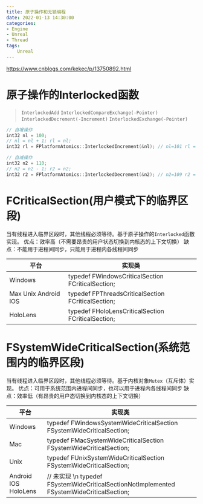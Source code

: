 ```yaml
---
title: 原子操作和无锁编程
date: 2022-01-13 14:30:00
categories:
- Engine
- Unreal
- Thread
tags:
    Unreal
---
```

https://www.cnblogs.com/kekec/p/13750892.html
# 原子操作的Interlocked函数
> `InterlockedAdd`
> `InterlockedCompareExchange(-Pointer)`
> `InterlockedDecrement(-Increment)`
> `InterlockedExchange(-Pointer)`


```C++
// 自增操作
int32 nl = 100;
// nl = nl + 1; rl = nl;
int32 rl = FPlatformAtomics::InterlockedIncrement(&nl); // nl=101 rl = 101

// 自减操作
int32 n2 = 110;
// n2 = n2 - 1; r2 = n2;
int32 r2 = FPlatformAtomics::InterlockedDecrement(&n2); // n2=109 r2 = 109
```

# FCriticalSection(用户模式下的临界区段)
当有线程进入临界区段时，其他线程必须等待。基于原子操作的`Interlocked`函数实现。
优点：效率高（不需要昂贵的用户状态切换到内核态的上下文切换）
缺点：不能用于进程间同步，只能用于进程内各线程间同步

|平台|实现类|
|---|---|
|Windows|typedef FWindowsCriticalSection FCriticalSection;|
|Max Unix Android IOS |typedef FPThreadsCriticalSection FCriticalSection;|
|HoloLens | typedef FHoloLensCriticalSection FCriticalSection;|

# FSystemWideCriticalSection(系统范围内的临界区段)
当有线程进入临界区段时，其他线程必须等待。基于内核对象`Mutex`（互斥体）实现。
优点：可用于系统范围内进程间同步，也可以用于进程内各线程间同步
缺点：效率低（有昂贵的用户态切换到内核态的上下文切换）

|平台|实现类|
|---|---|
|Windows|typedef FWindowsSystemWideCriticalSection FSystemWideCriticalSection;|
|Mac|typedef FMacSystemWideCriticalSection FSystemWideCriticalSection;|
|Unix|typedef FUnixSystemWideCriticalSection FSystemWideCriticalSection;|
|Android IOS HoloLens|// 未实现 \n typedef FSystemWideCriticalSectionNotImplemented FSystemWideCriticalSection;|

